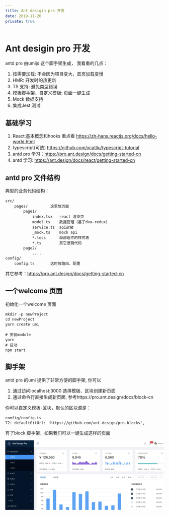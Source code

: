 ```yaml
---
title: Ant desigin pro 开发
date: 2019-11-20
private: true
---
```

# Ant desigin pro 开发
antd pro 由umijs 这个脚手架生成， 我看重的几点：
1. 按需要加载: 不会因为项目变大，首页加载变慢
2. HMR: 开发时的热更新
3. TS 支持: 避免类型错误
3. 模板脚手架、自定义模板: 页面一键生成
5. Mock 数据支持
6. 集成Jest 测试

## 基础学习
1. React:基本概念和hooks 重点看 https://zh-hans.reactjs.org/docs/hello-world.html
2. typescript(可选) https://github.com/xcatliu/typescript-tutorial
3. antd pro 学习：https://pro.ant.design/docs/getting-started-cn
4. antd 学习: https://ant.design/docs/react/getting-started-cn 

## antd pro 文件结构
典型的业务代码结构：

    src/
        pages/          这里放页面
            page1/
                index.tsx   react 渲染页
                model.ts    数据管理（基于dva-redux）
                service.ts  api封装
                _mock.ts    mock api
                *.less      局部组件的样式表
                *.ts        其它逻辑代码
            page2/
                ....
    config/
        config.ts       这时放路由、配置
        
其它参考：https://pro.ant.design/docs/getting-started-cn

## 一个welcome 页面
初始化一个welcome 页面

    mkdir -p newProject
    cd newProject
    yarn create umi

    # 安装module
    yarn
    # 启动
    npm start

## 脚手架
antd pro 的umi 提供了非常方便的脚手架, 你可以
1. 通过访问localhost:3000 选择模板、区块创建新页面
2. 通过命令行直接生成新页面, 参考https://pro.ant.design/docs/block-cn

你可以自定义模板-区块，默认的区块源是：

    config/config.ts
    72: defaultGitUrl: 'https://github.com/ant-design/pro-blocks',

有了block 脚手架，如果我们可以一键生成这样的页面

![](/img/ria/umi/antd-pro-block.png)